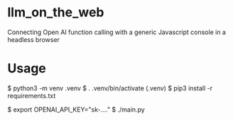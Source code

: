 # llm_on_the_web
Connecting Open AI function calling with a generic Javascript console in a headless browser

# Usage

$ python3 -m venv .venv
$ . .venv/bin/activate
(.venv) $ pip3 install -r requirements.txt

$ export OPENAI_API_KEY="sk-...."
$ ./main.py

